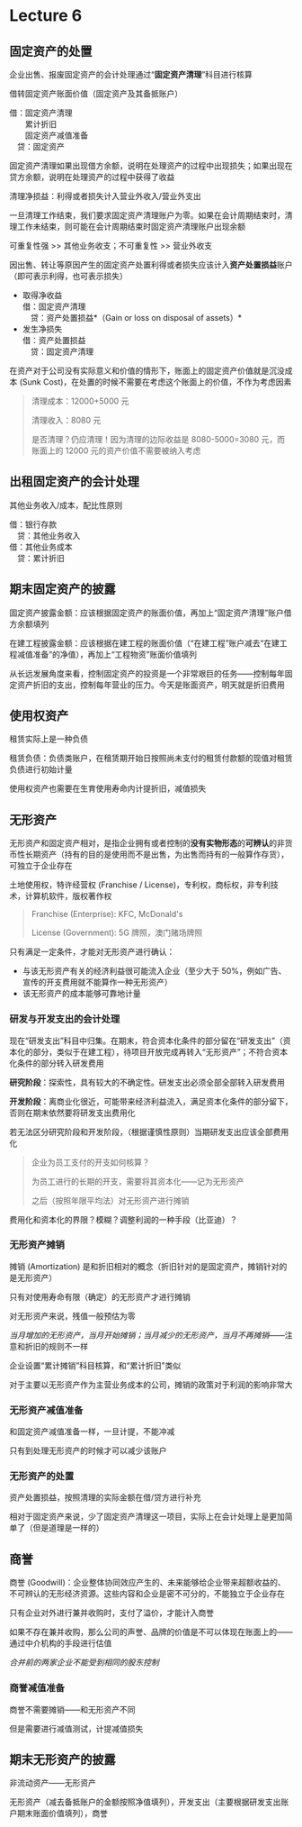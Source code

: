 # Lecture 6

## 固定资产的处置

企业出售、报废固定资产的会计处理通过“**固定资产清理**”科目进行核算

借转固定资产账面价值（固定资产及其备抵账户）

借：固定资产清理<br>&emsp;&emsp;累计折旧<br>&emsp;&emsp;固定资产减值准备<br>&emsp;贷：固定资产

固定资产清理如果出现借方余额，说明在处理资产的过程中出现损失；如果出现在贷方余额，说明在处理资产的过程中获得了收益

清理净损益：利得或者损失计入营业外收入/营业外支出

一旦清理工作结束，我们要求固定资产清理账户为零。如果在会计周期结束时，清理工作未结束，则可能在会计周期结束时固定资产清理账户出现余额

可重复性强 >> 其他业务收支；不可重复性 >> 营业外收支

因出售、转让等原因产生的固定资产处置利得或者损失应该计入**资产处置损益**账户（即可表示利得，也可表示损失）

- 取得净收益<br>借：固定资产清理<br>&emsp;贷：资产处置损益*（Gain or loss on disposal of assets）*
- 发生净损失<br>借：资产处置损益<br>&emsp;贷：固定资产清理

在资产对于公司没有实际意义和价值的情形下，账面上的固定资产价值就是沉没成本 (Sunk Cost)，在处置的时候不需要在考虑这个账面上的价值，不作为考虑因素

> 清理成本：12000+5000 元
>
> 清理收入：8080 元
>
> 是否清理？仍应清理！因为清理的边际收益是 8080-5000=3080 元，而账面上的 12000 元的资产价值不需要被纳入考虑

## 出租固定资产的会计处理

其他业务收入/成本，配比性原则

借：银行存款<br>&emsp;贷：其他业务收入<br>借：其他业务成本<br>&emsp;贷：累计折旧

## 期末固定资产的披露

固定资产披露金额：应该根据固定资产的账面价值，再加上“固定资产清理”账户借方余额填列

在建工程披露金额：应该根据在建工程的账面价值（“在建工程”账户减去“在建工程减值准备”的净值），再加上“工程物资”账面价值填列

从长远发展角度来看，控制固定资产的投资是一个非常艰巨的任务——控制每年固定资产折旧的支出，控制每年营业的压力。今天是账面资产，明天就是折旧费用

## 使用权资产

租赁实际上是一种负债

租赁负债：负债类账户，在租赁期开始日按照尚未支付的租赁付款额的现值对租赁负债进行初始计量

使用权资产也需要在生育使用寿命内计提折旧，减值损失

## 无形资产

无形资产和固定资产相对，是指企业拥有或者控制的**没有实物形态**的**可辨认**的非货币性长期资产（持有的目的是使用而不是出售，为出售而持有的一般算作存货），可独立于企业存在

土地使用权，特许经营权 (Franchise / License)，专利权，商标权，非专利技术，计算机软件，版权著作权

> Franchise (Enterprise): KFC, McDonald's
>
> License (Government): 5G 牌照，澳门赌场牌照

只有满足一定条件，才能对无形资产进行确认：

- 与该无形资产有关的经济利益很可能流入企业（至少大于 50%，例如广告、宣传的开支费用就不能算作一种无形资产）
- 该无形资产的成本能够可靠地计量

### 研发与开发支出的会计处理

现在“研发支出”科目中归集。在期末，符合资本化条件的部分留在“研发支出”（资本化的部分，类似于在建工程），待项目开放完成再转入“无形资产”；不符合资本化条件的部分转入研发费用

**研究阶段**：探索性，具有较大的不确定性。研发支出必须全部全部转入研发费用

**开发阶段**：离商业化很近，可能带来经济利益流入，满足资本化条件的部分留下，否则在期末依然要将研发支出费用化

若无法区分研究阶段和开发阶段，（根据谨慎性原则）当期研发支出应该全部费用化

> 企业为员工支付的开支如何核算？
>
> 为员工进行的长期的开支，需要将其资本化——记为无形资产
>
> 之后（按照年限平均法）对无形资产进行摊销

费用化和资本化的界限？模糊？调整利润的一种手段（比亚迪）？

### 无形资产摊销

摊销 (Amortization) 是和折旧相对的概念（折旧针对的是固定资产，摊销针对的是无形资产）

只有对使用寿命有限（确定）的无形资产才进行摊销

对无形资产来说，残值一般预估为零

*当月增加的无形资产，当月开始摊销；当月减少的无形资产，当月不再摊销*——注意和折旧的规则不一样

企业设置“累计摊销”科目核算，和“累计折旧”类似

对于主要以无形资产作为主营业务成本的公司，摊销的政策对于利润的影响非常大

### 无形资产减值准备

和固定资产减值准备一样，一旦计提，不能冲减

只有到处理无形资产的时候才可以减少该账户

### 无形资产的处置

资产处置损益，按照清理的实际金额在借/贷方进行补充

相对于固定资产来说，少了固定资产清理这一项目，实际上在会计处理上是更加简单了（但是道理是一样的）

## 商誉

商誉 (Goodwill)：企业整体协同效应产生的、未来能够给企业带来超额收益的、不可辨认的无形经济资源。这些内容和企业是密不可分的，不能独立于企业存在

只有企业对外进行兼并收购时，支付了溢价，才能计入商誉

如果不存在兼并收购，那么公司的声誉、品牌的价值是不可以体现在账面上的——通过中介机构的手段进行估值

*合并前的两家企业不能受到相同的股东控制*

### 商誉减值准备

商誉不需要摊销——和无形资产不同

但是需要进行减值测试，计提减值损失

## 期末无形资产的披露

非流动资产——无形资产

无形资产（减去备抵账户的金额按照净值填列），开发支出（主要根据研发支出账户期末账面价值填列），商誉
